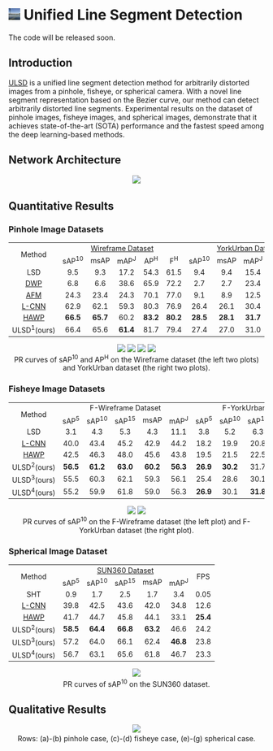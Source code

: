 [<img height="23" src="https://github.com/lh9171338/Outline/blob/master/icon.jpg"/>](https://github.com/lh9171338/Outline) Unified Line Segment Detection
===
The code will be released soon.

## Introduction
[ULSD]() is a unified line segment detection method for arbitrarily distorted images from a pinhole, fisheye, or spherical camera. With a novel line segment representation based on the Bezier curve, our method can detect arbitrarily distorted line segments. Experimental results on the dataset of pinhole images, fisheye images, and spherical images, demonstrate that it achieves state-of-the-art (SOTA) performance and the fastest speed among the deep learning-based methods.

## Network Architecture
<p align="center"><img src="https://github.com/lh9171338/Unified-Line-Segment-Detection/blob/main/figure/Network.png"/></p>
    
## Quantitative Results
### Pinhole Image Datasets
<html>
<table align="center">
    <tr>
        <td rowspan="2" align="center">Method</td> 
        <td colspan="5" align="center"><a href="https://github.com/huangkuns/wireframe">Wireframe Dataset</a></td>
        <td colspan="5" align="center"><a href="http://www.elderlab.yorku.ca/resources/york-urban-line-segment-database-information/">YorkUrban Dataset</a></td>
        <td rowspan="2" align="center">FPS</td>     
    </tr>
    <tr>
        <td align="center">sAP<sup>10</sup></td>
        <td align="center">msAP</td>     
        <td align="center">mAP<sup>J</sup></td>    
        <td align="center">AP<sup>H</sup></td>    
        <td align="center">F<sup>H</sup></td>  
        <td align="center">sAP<sup>10</sup></td>
        <td align="center">msAP</td>     
        <td align="center">mAP<sup>J</sup></td>    
        <td align="center">AP<sup>H</sup></td>    
        <td align="center">F<sup>H</sup></td>      
    </tr>  
    <tr>
        <td align="center">LSD</td>
        <td align="center">9.5</td>
        <td align="center">9.3</td>    
        <td align="center">17.2</td>    
        <td align="center">54.3</td>    
        <td align="center">61.5</td>    
        <td align="center">9.4</td>
        <td align="center">9.4</td>    
        <td align="center">15.4</td>    
        <td align="center">49.7</td>    
        <td align="center">60.0</td>          
        <td align="center"><b>50.9</b></td>          
    </tr>    
    <tr>
        <td align="center"><a href="https://github.com/huangkuns/wireframe">DWP</a></td>
        <td align="center">6.8</td> 
        <td align="center">6.6</td>    
        <td align="center">38.6</td>    
        <td align="center">65.9</td>    
        <td align="center">72.2</td>    
        <td align="center">2.7</td> 
        <td align="center">2.7</td>    
        <td align="center">23.4</td>    
        <td align="center">51.6</td>    
        <td align="center">62.3</td>   
        <td align="center">2.3</td>          
    </tr>    
    <tr>
        <td align="center"><a href="https://github.com/cherubicXN/afm_cvpr2019">AFM</a></td>
        <td align="center">24.3</td>
        <td align="center">23.4</td>    
        <td align="center">24.3</td>    
        <td align="center">70.1</td>    
        <td align="center">77.0</td>    
        <td align="center">9.1</td>
        <td align="center">8.9</td>    
        <td align="center">12.5</td>    
        <td align="center">48.5</td>    
        <td align="center">63.2</td>    
        <td align="center">14.3</td>          
    </tr> 
    <tr>
        <td align="center"><a href="https://github.com/zhou13/lcnn">L-CNN</a></td>
        <td align="center">62.9</td>
        <td align="center">62.1</td>    
        <td align="center">59.3</td>    
        <td align="center">80.3</td>    
        <td align="center">76.9</td>    
        <td align="center">26.4</td>
        <td align="center">26.1</td>    
        <td align="center">30.4</td>    
        <td align="center">57.8</td>    
        <td align="center">61.6</td>    
        <td align="center">13.7</td>          
    </tr>    
    <tr>
        <td align="center"><a href="https://github.com/cherubicXN/hawp">HAWP</a></td>
        <td align="center"><b>66.5</b></td>
        <td align="center"><b>65.7</b></td>    
        <td align="center">60.2</td>    
        <td align="center"><b>83.2</b></td>    
        <td align="center"><b>80.2</b></td>    
        <td align="center"><b>28.5</b></td>
        <td align="center"><b>28.1</b></td>    
        <td align="center"><b>31.7</b></td>    
        <td align="center"><b>58.8</b></td>    
        <td align="center"><b>64.8</b></td>   
        <td align="center">30.9</td>          
    </tr>   
    <tr>
        <td align="center">ULSD<sup>1</sup>(ours)</td>
        <td align="center">66.4</td>
        <td align="center">65.6</td>    
        <td align="center"><b>61.4</b></td>    
        <td align="center">81.7</td>    
        <td align="center">79.4</td>    
        <td align="center">27.4</td>
        <td align="center">27.0</td>    
        <td align="center">31.0</td>    
        <td align="center">56.5</td>    
        <td align="center">63.3</td>          
        <td align="center">40.6</td>          
    </tr>   
</table>
</html>

<p align="center">
    <img width="230" src="https://github.com/lh9171338/Unified-Line-Segment-Detection/blob/main/figure/wireframe-sAP10.png"/>
    <img width="230" src="https://github.com/lh9171338/Unified-Line-Segment-Detection/blob/main/figure/wireframe-APH.png"/>
    <img width="230" src="https://github.com/lh9171338/Unified-Line-Segment-Detection/blob/main/figure/york-sAP10.png"/>
    <img width="230" src="https://github.com/lh9171338/Unified-Line-Segment-Detection/blob/main/figure/york-APH.png"/>
    <br/>
    PR curves of sAP<sup>10</sup> and AP<sup>H</sup> on the Wireframe dataset (the left two plots) and YorkUrban dataset (the right two plots).
</p> 

### Fisheye Image Datasets

<html>
<table align="center">
    <tr>
        <td rowspan="2" align="center">Method</td> 
        <td colspan="5" align="center">F-Wireframe Dataset</td>
        <td colspan="5" align="center">F-YorkUrban Dataset</td>
        <td rowspan="2" align="center">FPS</td>     
    </tr>
    <tr>
        <td align="center">sAP<sup>5</sup></td>
        <td align="center">sAP<sup>10</sup></td>
        <td align="center">sAP<sup>15</sup></td>
        <td align="center">msAP</td>     
        <td align="center">mAP<sup>J</sup></td>    
        <td align="center">sAP<sup>5</sup></td>
        <td align="center">sAP<sup>10</sup></td>
        <td align="center">sAP<sup>15</sup></td>
        <td align="center">msAP</td>     
        <td align="center">mAP<sup>J</sup></td>      
    </tr>  
    <tr>
        <td align="center">LSD</td>
        <td align="center">3.1</td>
        <td align="center">4.3</td>    
        <td align="center">5.3</td>    
        <td align="center">4.3</td>    
        <td align="center">11.1</td>    
        <td align="center">3.8</td>
        <td align="center">5.2</td>    
        <td align="center">6.3</td>    
        <td align="center">5.1</td>    
        <td align="center">10.7</td>          
        <td align="center"><b>47.9</b></td>          
    </tr>    
    <tr>
        <td align="center"><a href="https://github.com/zhou13/lcnn">L-CNN</a></td>
        <td align="center">40.0</td>
        <td align="center">43.4</td>    
        <td align="center">45.2</td>    
        <td align="center">42.9</td>    
        <td align="center">44.2</td>    
        <td align="center">18.2</td>
        <td align="center">19.9</td>    
        <td align="center">20.8</td>    
        <td align="center">19.6</td>    
        <td align="center">26.4</td>    
        <td align="center">14.3</td>          
    </tr>    
    <tr>
        <td align="center"><a href="https://github.com/cherubicXN/hawp">HAWP</a></td>
        <td align="center">42.5</td>
        <td align="center">46.3</td>    
        <td align="center">48.0</td>    
        <td align="center">45.6</td>    
        <td align="center">43.8</td>    
        <td align="center">19.5</td>
        <td align="center">21.5</td>    
        <td align="center">22.5</td>    
        <td align="center">21.2</td>    
        <td align="center">26.4</td>   
        <td align="center">31.5</td>          
    </tr>   
    <tr>
        <td align="center">ULSD<sup>2</sup>(ours)</td>
        <td align="center"><b>56.5</b></td>
        <td align="center"><b>61.2</b></td>    
        <td align="center"><b>63.0</b></td>    
        <td align="center"><b>60.2</b></td>    
        <td align="center"><b>56.3</b></td>    
        <td align="center"><b>26.9</b></td>
        <td align="center"><b>30.2</b></td>    
        <td align="center">31.7</td>    
        <td align="center"><b>29.6</b></td>    
        <td align="center">32.6</td>          
        <td align="center">36.8</td>          
    </tr>   
    <tr>
        <td align="center">ULSD<sup>3</sup>(ours)</td>
        <td align="center">55.5</td>
        <td align="center">60.3</td>    
        <td align="center">62.1</td>    
        <td align="center">59.3</td>    
        <td align="center">56.1</td>    
        <td align="center">25.4</td>
        <td align="center">28.6</td>    
        <td align="center">30.1</td>    
        <td align="center">28.0</td>    
        <td align="center">31.5</td>   
        <td align="center">36.5</td>          
    </tr>  
    <tr>
        <td align="center">ULSD<sup>4</sup>(ours)</td>
        <td align="center">55.2</td>
        <td align="center">59.9</td>    
        <td align="center">61.8</td>    
        <td align="center">59.0</td>    
        <td align="center">56.3</td>    
        <td align="center"><b>26.9</b></td>
        <td align="center">30.1</td>    
        <td align="center"><b>31.8</b></td>    
        <td align="center"><b>29.6</b></td>    
        <td align="center"><b>33.1</b></td>   
        <td align="center">36.3</td>          
    </tr>
</table>
</html>

<p align="center">
    <img width="450" src="https://github.com/lh9171338/Unified-Line-Segment-Detection/blob/main/figure/dwireframe-sAP10.png"/>
    <img width="450" src="https://github.com/lh9171338/Unified-Line-Segment-Detection/blob/main/figure/dwireframe-sAP10.png"/>
    <br/>
    PR curves of sAP<sup>10</sup> on the F-Wireframe dataset (the left plot) and F-YorkUrban dataset (the right plot).
</p> 

### Spherical Image Dataset

<html>
<table align="center">
    <tr>
        <td rowspan="2" align="center">Method</td> 
        <td colspan="5" align="center"><a href="https://drive.google.com/drive/folders/1ooaYwvNuFd-iEEcmOQHpLunJEmo7b4NM">SUN360 Dataset</a></td>
        <td rowspan="2" align="center">FPS</td>     
    </tr>
    <tr>
        <td align="center">sAP<sup>5</sup></td>
        <td align="center">sAP<sup>10</sup></td>
        <td align="center">sAP<sup>15</sup></td>
        <td align="center">msAP</td>     
        <td align="center">mAP<sup>J</sup></td>      
    </tr>  
    <tr>
        <td align="center">SHT</td>
        <td align="center">0.9</td>
        <td align="center">1.7</td>    
        <td align="center">2.5</td>    
        <td align="center">1.7</td>    
        <td align="center">3.4</td>           
        <td align="center">0.05</td>          
    </tr>    
    <tr>
        <td align="center"><a href="https://github.com/zhou13/lcnn">L-CNN</a></td>
        <td align="center">39.8</td>
        <td align="center">42.5</td>    
        <td align="center">43.6</td>    
        <td align="center">42.0</td>    
        <td align="center">34.8</td>    
        <td align="center">12.6</td>    
    </tr>    
    <tr>
        <td align="center"><a href="https://github.com/cherubicXN/hawp">HAWP</a></td>
        <td align="center">41.7</td>
        <td align="center">44.7</td>    
        <td align="center">45.8</td>    
        <td align="center">44.1</td>    
        <td align="center">33.1</td>    
        <td align="center"><b>25.4</b></td>          
    </tr>   
    <tr>
        <td align="center">ULSD<sup>2</sup>(ours)</td>
        <td align="center"><b>58.5</b></td>
        <td align="center"><b>64.4</b></td>    
        <td align="center"><b>66.8</b></td>    
        <td align="center"><b>63.2</b></td>    
        <td align="center">46.6</td>          
        <td align="center">24.2</td>          
    </tr>   
    <tr>
        <td align="center">ULSD<sup>3</sup>(ours)</td>
        <td align="center">57.2</td>
        <td align="center">64.0</td>    
        <td align="center">66.1</td>    
        <td align="center">62.4</td>    
        <td align="center"><b>46.8</b></td>     
        <td align="center">23.8</td>          
    </tr>  
    <tr>
        <td align="center">ULSD<sup>4</sup>(ours)</td>
        <td align="center">56.7</td>
        <td align="center">63.1</td>    
        <td align="center">65.6</td>    
        <td align="center">61.8</td>    
        <td align="center">46.7</td>     
        <td align="center">23.3</td>          
    </tr>
</table>
</html>

<p align="center">
    <img width="450" src="https://github.com/lh9171338/Unified-Line-Segment-Detection/blob/main/figure/sun360-sAP10.png"/>
    <br/>
    PR curves of sAP<sup>10</sup> on the SUN360 dataset.
</p> 


## Qualitative Results 
<p align="center">
    <img src="https://github.com/lh9171338/Unified-Line-Segment-Detection/blob/main/figure/Qualitative_results.png"/>
    <br/>
    Rows: (a)-(b) pinhole case, (c)-(d) fisheye case, (e)-(g) spherical case.
</p> 
